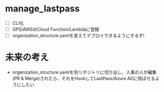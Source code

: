 # manage_lastpass
* [ ] CLI化
* [ ] GPS/AWSのCloud Function/Lambdaに登録
* [ ] organization_structure.yamlを変えてデプロイできるようにするぞ!

# 未来の考え
* organization_structure.yamlを別リポジトリに切り出し、人事の人が編集(PR & Merge)されたら、それをHookしてLastPass/Azure ADに飛ばせるようにしたい
